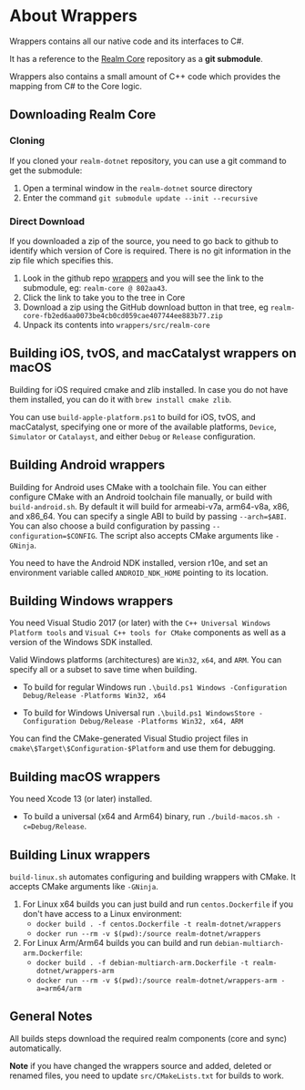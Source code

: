 About Wrappers
==============

Wrappers contains all our native code and its interfaces to C#.

It has a reference to the [Realm Core](https://github.com/realm/realm-core) repository as a **git submodule**.

Wrappers also contains a small amount of C++ code which provides the mapping from C# to the Core logic.

Downloading Realm Core
-----------------------

### Cloning

If you cloned your `realm-dotnet` repository, you can use a git command to get the submodule:

1. Open a terminal window in the `realm-dotnet` source directory
1. Enter the command `git submodule update --init --recursive`


### Direct Download

If you downloaded a zip of the source, you need to go back to github to identify which version of Core is required. There is no git information in the zip file which specifies this.

1. Look in the github repo [wrappers](https://github.com/realm/realm-dotnet/tree/main/wrappers) and you will see the link to the submodule, eg: `realm-core @ 802aa43`.
1. Click the link to take you to the tree in Core
1. Download a zip using the GitHub download button in that tree, eg `realm-core-fb2ed6aa0073be4cb0cd059cae407744ee883b77.zip`
1. Unpack its contents into `wrappers/src/realm-core`

Building iOS, tvOS, and macCatalyst wrappers on macOS
------------------------------------------

Building for iOS required cmake and zlib installed. In case you do not have them installed, you can do it with `brew install cmake zlib`.

You can use `build-apple-platform.ps1` to build for iOS, tvOS, and macCatalyst, specifying one or more of the available platforms, `Device`, `Simulator` or `Catalayst`, and either `Debug` or `Release` configuration.

Building Android wrappers
-------------

Building for Android uses CMake with a toolchain file. You can either configure CMake with an Android toolchain file manually, or build with `build-android.sh`. By default it will build for armeabi-v7a, arm64-v8a, x86, and x86_64. You can specify a single ABI to build by passing `--arch=$ABI`. You can also choose a build configuration by passing `--configuration=$CONFIG`. The script also accepts CMake arguments like `-GNinja`.

You need to have the Android NDK installed, version r10e, and set an environment variable called `ANDROID_NDK_HOME` pointing to its location.

Building Windows wrappers
-------------

You need Visual Studio 2017 (or later) with the `C++ Universal Windows Platform tools` and `Visual C++ tools for CMake` components as well as a version of the Windows SDK installed.

Valid Windows platforms (architectures) are `Win32`, `x64`, and `ARM`. You can specify all or a subset to save time when building.

* To build for regular Windows run `.\build.ps1 Windows -Configuration Debug/Release -Platforms Win32, x64`

* To build for Windows Universal run `.\build.ps1 WindowsStore -Configuration Debug/Release -Platforms Win32, x64, ARM`

You can find the CMake-generated Visual Studio project files in `cmake\$Target\$Configuration-$Platform` and use them for debugging.

Building macOS wrappers
-------------

You need Xcode 13 (or later) installed.

* To build a universal (x64 and Arm64) binary, run `./build-macos.sh -c=Debug/Release`.

Building Linux wrappers
-------------

`build-linux.sh` automates configuring and building wrappers with CMake. It accepts CMake arguments like `-GNinja`.

  1. For Linux x64 builds you can just build and run `centos.Dockerfile` if you don't have access to a Linux environment:
     * `docker build . -f centos.Dockerfile -t realm-dotnet/wrappers`
     * `docker run --rm -v $(pwd):/source realm-dotnet/wrappers`
  1. For Linux Arm/Arm64 builds you can build and run `debian-multiarch-arm.Dockerfile`:
     * `docker build . -f debian-multiarch-arm.Dockerfile -t realm-dotnet/wrappers-arm`
     * `docker run --rm -v $(pwd):/source realm-dotnet/wrappers-arm -a=arm64/arm`

General Notes
-------------
All builds steps download the required realm components (core and sync) automatically.

**Note** if you have changed the wrappers source and added, deleted or renamed files, you need to update `src/CMakeLists.txt` for builds to work.

